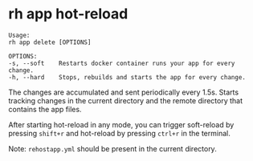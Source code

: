 # rh app hot-reload

```
Usage:
rh app delete [OPTIONS]

OPTIONS:
-s, --soft    Restarts docker container runs your app for every change.
-h, --hard    Stops, rebuilds and starts the app for every change.

```
The changes are accumulated and sent periodically every 1.5s.
Starts tracking changes in the current directory and the remote directory that contains the app files.

After starting hot-reload in any mode, you can trigger soft-reload by pressing `shift+r` and hot-reload by pressing `ctrl+r` in the terminal.

Note: `rehostapp.yml` should be present in the current directory. 



